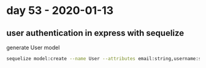 # day 53 - 2020-01-13

## user authentication in express with sequelize

generate User model

```bash
sequelize model:create --name User --attributes email:string,username:string,password:string
```
